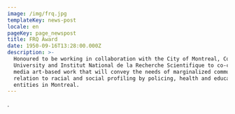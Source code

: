 ```yaml
---
image: /img/frq.jpg
templateKey: news-post
locale: en
pageKey: page_newspost
title: FRQ Award
date: 1950-09-16T13:28:00.000Z
description: >-
  Honoured to be working in collaboration with the City of Montreal, Concordia
  University and Institut National de la Recherche Scientifique to co-create
  media art-based work that will convey the needs of marginalized communities in
  relation to racial and social profiling by policing, health and education
  entities in Montreal.
---
```

.
